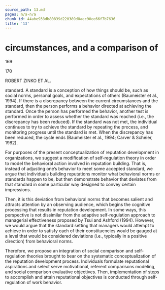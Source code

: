 ```yaml
---
source_path: 13.md
pages: n/a-n/a
chunk_id: 44abe938db80839d220389d8aec90ee66f7b7636
title: '13'
---
```

# circumstances, and a comparison of

169

170

ROBERT ZINKO ET AL.

standard. A standard is a conception of how things should be, such as social norms, personal goals, and expectations of others (Baumeister et al., 1994). If there is a discrepancy between the current circumstances and the standard, then the person performs a behavior directed at achieving the standard. Once the person has performed the behavior, another test is performed in order to assess whether the standard was reached (i.e., the discrepancy has been reduced). If the standard was not met, the individual continues to try to achieve the standard by repeating the process, and monitoring progress until the standard is met. When the discrepancy has been reduced, the cycle ends (Baumeister et al., 1994; Carver & Scheier, 1982).

For purposes of the present conceptualization of reputation development in organizations, we suggest a modiﬁcation of self-regulation theory in order to model the behavioral action involved in reputation building. That is, instead of adjusting one’s behavior to meet some accepted standard, we argue that individuals building reputations monitor what behavioral norms or standards happen to be, but then demonstrate behavior that deviates from that standard in some particular way designed to convey certain impressions.

Then, it is this deviation from behavioral norms that becomes salient and attracts attention by an observing audience, which begins the cognitive processing that results in reputation development. In some ways, this perspective is not dissimilar from the adaptive self-regulation approach to managerial effectiveness proposed by Tsui and Ashford (1994). However, we would argue that the standard setting that managers would attempt to achieve in order to satisfy each of their constituencies would be gauged at a level that would be considered deviations (i.e., typically in a positive direction) from behavioral norms.

Therefore, we propose an integration of social comparison and self- regulation theories brought to bear on the systematic conceptualization of the reputation development process. Individuals formulate reputational aspirations and select serve motivational, referent comparisons modeling, and social comparison evaluative objectives. Then, implementation of steps to accomplish and attain reputational objectives is conducted through self-regulation of work behavior.
